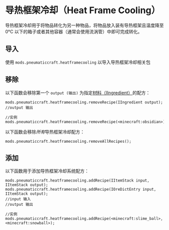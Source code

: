 # 导热框架冷却（Heat Frame Cooling）

导热框架冷却用于将物品转化为另一种物品，将物品放入装有导热框架且温度降至 0°C 以下的箱子或者其他容器（通常会使用流涡管）中即可完成转化。

## 导入

使用 `mods.pneumaticcraft.heatframecooling` 以导入导热框架冷却相关包

## 移除

以下函数会移除第一个 `output (输出)` 为指定[材料（IIngredient）](/Vanilla/Variable_Types/IIngredient)的配方：

```
mods.pneumaticcraft.heatframecooling.removeRecipe(IIngredient output);
//output 输出

//实例
mods.pneumaticcraft.heatframecooling.removeRecipe(<minecraft:obsidian>);
```

以下函数会移除*所有*导热框架冷却配方：

```
mods.pneumaticcraft.heatframecooling.removeAllRecipes();
```

## 添加

以下函数用于添加导热框架冷却系统配方：

```
mods.pneumaticcraft.heatframecooling.addRecipe(IItemStack input, IItemStack output);
mods.pneumaticcraft.heatframecooling.addRecipe(IOreDictEntry input, IItemStack output);
//input 输入
//output 输出

//实例
mods.pneumaticcraft.heatframecooling.addRecipe(<minecraft:slime_ball>, <minecraft:snowball>);
```
